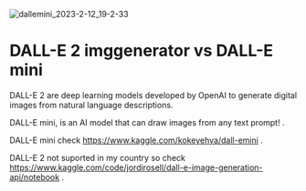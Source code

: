 ![dallemini_2023-2-12_19-2-33](https://user-images.githubusercontent.com/52428892/218326542-4764de50-ee31-4bfa-83cc-4dd95f5da2cd.png)
# DALL-E 2 imggenerator vs  DALL-E mini
 DALL-E 2 are deep learning models developed by OpenAI to generate digital images from natural language descriptions.
 
 
 DALL-E mini, is an AI model that can draw images from any text prompt! .
 
DALL-E mini check https://www.kaggle.com/kokeyehya/dall-emini .


DALL-E 2  not suported in my country so check https://www.kaggle.com/code/jordirosell/dall-e-image-generation-api/notebook .
